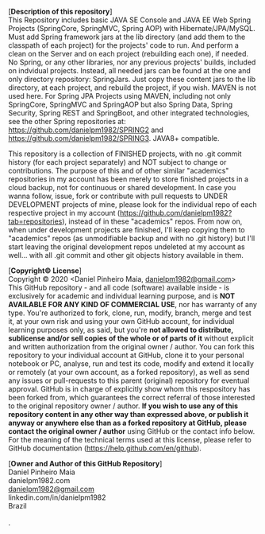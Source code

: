 [**Description of this repository**]<br>
This Repository includes basic JAVA SE Console and JAVA EE Web Spring Projects (SpringCore, SpringMVC, Spring AOP) with Hibernate/JPA/MySQL. Must add Spring framework jars at the lib directory (and add them to the classpath of each project) for the projects' code to run. And perform a clean on the Server and on each project (rebuilding each one), if needed. No Spring, or any other libraries, nor any previous projects' builds, included on indvidual projects. Instead, all needed jars can be found at the one and only directory repository: SpringJars. Just copy these content jars to the lib directory, at each project, and rebuild the project, if you wish. MAVEN is not used here. For Spring JPA Projects using MAVEN, including not only SpringCore, SpringMVC and SpringAOP but also Spring Data, Spring Security, Spring REST and SpringBoot, and other integrated technologies, see the other Spring repositories at: https://github.com/danielpm1982/SPRING2 and https://github.com/danielpm1982/SPRING3. JAVA8+ compatible.

This repository is a collection of FINISHED projects, with no .git commit history (for each project separately) and NOT subject to change or contributions. The purpose of this and of other similar "academics" repositories in my account has been merely to store finished projects in a cloud backup, not for continuous or shared development. In case you wanna follow, issue, fork or contribute with pull requests to UNDER DEVELOPMENT projects of mine, please look for the individual repo of each respective project in my account (https://github.com/danielpm1982?tab=repositories), instead of in these "academics" repos. From now on, when under development projects are finished, I'll keep copying them to "academics" repos (as unmodifiable backup and with no .git history) but I'll start leaving the original development repos undeleted at my account as well... with all .git commit and other git objects history available in them.

[**Copyright© License**]<br>
Copyright © 2020 <Daniel Pinheiro Maia, danielpm1982@gmail.com><br>
This GitHub repository - and all code (software) available inside - is exclusively for academic and individual learning purpose, and is **NOT AVAILABLE FOR ANY KIND OF COMMERCIAL USE**, nor has warranty of any type. You're authorized to fork, clone, run, modify, branch, merge and test it, at your own risk and using your own GitHub account, for individual learning purposes only, as said, but you're **not allowed to distribute, sublicense and/or sell copies of the whole or of parts of it** without explicit and written authorization from the original owner / author. You can fork this repository to your individual account at GitHub, clone it to your personal notebook or PC, analyse, run and test its code, modify and extend it locally or remotely (at your own account, as a forked repository), as well as send any issues or pull-requests to this parent (original) repository for eventual approval. GitHub is in charge of explicitly show whom this respository has been forked from, which guarantees the correct referral of those interested to the original repository owner / author. **If you wish to use any of this repository content in any other way than expressed above, or publish it anyway or anywhere else than as a forked repository at GitHub, please contact the original owner / author** using GitHub or the contact info below. For the meaning of the technical terms used at this license, please refer to GitHub documentation (https://help.github.com/en/github).

[**Owner and Author of this GitHub Repository**]<br>
Daniel Pinheiro Maia<br>
danielpm1982.com<br>
danielpm1982@gmail.com<br>
linkedin.com/in/danielpm1982<br>
Brazil<br>
<br>
.

